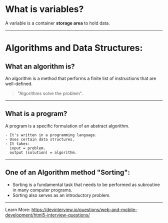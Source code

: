 # What is variables?
  A variable is a container **storage area** to hold data.

---

# Algorithms and Data Structures:

## What an algorithm is?
  An algorithm is a method that performs a finite list of instructions that are well-defined.

> "Algorithms solve the problem".

---

## What is a program?
 A program is a specific formulation of an abstract algorithm.

    - It's written in a programming language.
    - Uses certain data structures.
    - It takes:
      input = problem.
      output (solution) = algorithm.

---

## One of an Algorithm method **"Sorting"**:

 - Sorting is a fundamental task that needs to be performed as subroutine in many computer programs.
 - Sorting also serves as an introductory problem.

---


Learn More: 
https://devinterview.io/questions/web-and-mobile-development/html5-interview-questions/